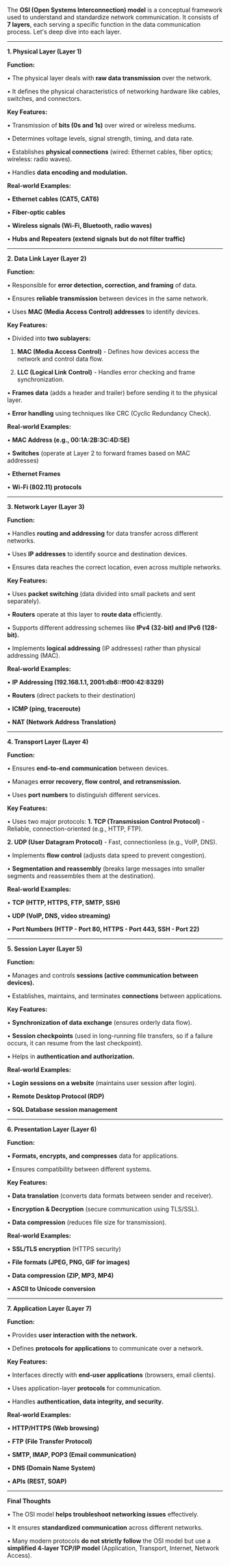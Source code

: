 The **OSI (Open Systems Interconnection) model** is a conceptual framework used to understand and standardize network communication. It consists of **7 layers**, each serving a specific function in the data communication process. Let's deep dive into each layer.

---

**1. Physical Layer (Layer 1)**

**Function:**

•	The physical layer deals with **raw data transmission** over the network.

•	It defines the physical characteristics of networking hardware like cables, switches, and connectors.

**Key Features:**

•	Transmission of **bits (0s and 1s)** over wired or wireless mediums.

•	Determines voltage levels, signal strength, timing, and data rate.

•	Establishes **physical connections** (wired: Ethernet cables, fiber optics; wireless: radio waves).

•	Handles **data encoding and modulation.**

**Real-world Examples:**

•	**Ethernet cables (CAT5, CAT6)**

•	**Fiber-optic cables**

•	**Wireless signals (Wi-Fi, Bluetooth, radio waves)**

•	**Hubs and Repeaters (extend signals but do not filter traffic)**

---

**2. Data Link Layer (Layer 2)**

**Function:**

•	Responsible for **error detection, correction, and framing** of data.

•	Ensures **reliable transmission** between devices in the same network.

•	Uses **MAC (Media Access Control) addresses** to identify devices.

**Key Features:**

•	Divided into **two sublayers:**

1.	**MAC (Media Access Control)** - Defines how devices access the network and control data flow.
  
2.	**LLC (Logical Link Control)** - Handles error checking and frame synchronization.

•	**Frames data** (adds a header and trailer) before sending it to the physical layer.

•	**Error handling** using techniques like CRC (Cyclic Redundancy Check).

**Real-world Examples:**

•	**MAC Address (e.g., 00:1A:2B:3C:4D:5E)**

•	**Switches** (operate at Layer 2 to forward frames based on MAC addresses)

•	**Ethernet Frames**

•	**Wi-Fi (802.11) protocols**

---

**3. Network Layer (Layer 3)**

**Function:**

•	Handles **routing and addressing** for data transfer across different networks.

•	Uses **IP addresses** to identify source and destination devices.

•	Ensures data reaches the correct location, even across multiple networks.

**Key Features:**

•	Uses **packet switching** (data divided into small packets and sent separately).

•	**Routers** operate at this layer to **route data** efficiently.

•	Supports different addressing schemes like **IPv4 (32-bit) and IPv6 (128-bit).**

•	Implements **logical addressing** (IP addresses) rather than physical addressing (MAC).

**Real-world Examples:**

•	**IP Addressing (192.168.1.1, 2001:db8::ff00:42:8329)**

•	**Routers** (direct packets to their destination)

•	**ICMP (ping, traceroute)**

•	**NAT (Network Address Translation)**

---

**4. Transport Layer (Layer 4)**

**Function:**

•	Ensures **end-to-end communication** between devices.

•	Manages **error recovery, flow control, and retransmission.**

•	Uses **port numbers** to distinguish different services.

**Key Features:**

•	Uses two major protocols:
**1.	TCP (Transmission Control Protocol)** - Reliable, connection-oriented (e.g., HTTP, FTP).
  
**2.	UDP (User Datagram Protocol)** - Fast, connectionless (e.g., VoIP, DNS).

•	Implements **flow control** (adjusts data speed to prevent congestion).

•	**Segmentation and reassembly** (breaks large messages into smaller segments and reassembles them at the destination).

**Real-world Examples:**

•	**TCP (HTTP, HTTPS, FTP, SMTP, SSH)**

•	**UDP (VoIP, DNS, video streaming)**

•	**Port Numbers (HTTP - Port 80, HTTPS - Port 443, SSH - Port 22)**

---

**5. Session Layer (Layer 5)**

**Function:**

•	Manages and controls **sessions (active communication between devices).**

•	Establishes, maintains, and terminates **connections** between applications.

**Key Features:**

•	**Synchronization of data exchange** (ensures orderly data flow).

•	**Session checkpoints** (used in long-running file transfers, so if a failure occurs, it can resume from the last checkpoint).

•	Helps in **authentication and authorization.**

**Real-world Examples:**

•	**Login sessions on a website** (maintains user session after login).

•	**Remote Desktop Protocol (RDP)**

•	**SQL Database session management**

---

**6. Presentation Layer (Layer 6)**

**Function:**

•	**Formats, encrypts, and compresses** data for applications.

•	Ensures compatibility between different systems.

**Key Features:**

•	**Data translation** (converts data formats between sender and receiver).

•	**Encryption & Decryption** (secure communication using TLS/SSL).

•	**Data compression** (reduces file size for transmission).

**Real-world Examples:**

•	**SSL/TLS encryption** (HTTPS security)

•	**File formats (JPEG, PNG, GIF for images)**

•	**Data compression (ZIP, MP3, MP4)**

•	**ASCII to Unicode conversion**

---

**7. Application Layer (Layer 7)**

**Function:**

•	Provides **user interaction with the network.**

•	Defines **protocols for applications** to communicate over a network.

**Key Features:**

•	Interfaces directly with **end-user applications** (browsers, email clients).

•	Uses application-layer **protocols** for communication.

•	Handles **authentication, data integrity, and security.**

**Real-world Examples:**

•	**HTTP/HTTPS (Web browsing)**

•	**FTP (File Transfer Protocol)**

•	**SMTP, IMAP, POP3 (Email communication)**

•	**DNS (Domain Name System)**

•	**APIs (REST, SOAP)**

---

**Final Thoughts**

•	The OSI model **helps troubleshoot networking issues** effectively.

•	It ensures **standardized communication** across different networks.

•	Many modern protocols **do not strictly follow** the OSI model but use a **simplified 4-layer TCP/IP model** (Application, Transport, Internet, Network Access).

